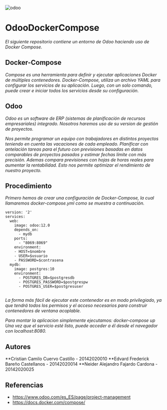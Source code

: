 ![odoo](https://user-images.githubusercontent.com/31807256/57650844-606d6300-7591-11e9-880d-f982be50c2ed.png)
# OdooDockerCompose
_El siguiente repositorio contiene un entorno de Odoo haciendo uso de Docker Compose._

## Docker-Compose
_Compose es una herramienta para definir y ejecutar aplicaciones Docker de múltiples contenedores. Docker-Compose, utiliza un archivo YAML para configurar los servicios de su aplicación. Luego, con un solo comando, puede crear e iniciar todos los servicios desde su configuración._

## Odoo 

_Odoo es un software de ERP (sistemas de planificación de recursos empresariales) integrado. Nosotros haremos uso de su version de gestión de proyectos._

_Nos permite programar un equipo con trabajadores en distintos proyectos teniendo en cuenta las vacaciones de cada empleado. Planificar con antelación tareas para el futuro con previsiones basadas en datos comparables de proyectos pasados y estimar fechas límite con más precisión. Ademas compara previsiones con hojas de horas reales para aumentar la rentabilidad. Esto nos permite optimizar el rendimiento de nuestro proyecto._

## Procedimiento 
_Primero hemos de crear una configuración de Docker-Compose, la cual llamaremos docker-compose.yml como se muestra a continuación._
      
```
version: '2'
services:
  web:
    image: odoo:12.0
    depends_on:
      - mydb
    ports:
      - "8069:8069"
    environment:
    - HOST=$nombre
    - USER=$usuario
    - PASSWORD=$contrasena
  mydb:
    image: postgres:10
    environment:
      - POSTGRES_DB=$postgresdb
      - POSTGRES_PASSWORD=$postgrespw
      - POSTGRES_USER=$postgresuser
      
```
_La forma más fácil de ejecutar este contenedor es en modo privilegiado, ya que tendrá todos los permisos y el acceso necesarios para construir contenedores de ventana acoplable._

_Para montar la aplicacion simplemente ejecutamos: docker-compose up Una vez que el servicio esté listo, puede acceder a él desde el navegador con localhost:8080._

## Autores 

**Cristian Camilo Cuervo Castillo - 20142020010
**Edvard Frederick Bareño Castellanos - 20142020014
**Neider Alejandro Fajardo Cardona - 20142020025

## Referencias
* https://www.odoo.com/es_ES/page/project-management
* https://docs.docker.com/compose/
